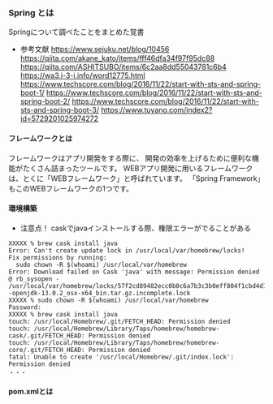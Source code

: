 ### Spring とは
Springについて調べたことをまとめた覚書

* 参考文献
https://www.sejuku.net/blog/10456
https://qiita.com/akane_kato/items/fff46dfa34f97f95dc88
https://qiita.com/ASHITSUBO/items/6c2aa8dd55043781c6b4
https://wa3.i-3-i.info/word12775.html
https://www.techscore.com/blog/2016/11/22/start-with-sts-and-spring-boot-1/
https://www.techscore.com/blog/2016/11/22/start-with-sts-and-spring-boot-2/
https://www.techscore.com/blog/2016/11/22/start-with-sts-and-spring-boot-3/
https://www.tuyano.com/index2?id=5729201025974272

#### フレームワークとは
フレームワークはアプリ開発をする際に、
開発の効率を上げるために便利な機能がたくさん詰まったツールです。
WEBアプリ開発に用いるフレームワークは、とくに「WEBフレームワーク」と呼ばれています。
「Spring Framework」もこのWEBフレームワークの1つです。


#### 環境構築

* 注意点！
caskでjavaインストールする際、権限エラーがでることがある
```
XXXXX % brew cask install java
Error: Can't create update lock in /usr/local/var/homebrew/locks!
Fix permissions by running:
  sudo chown -R $(whoami) /usr/local/var/homebrew
Error: Download failed on Cask 'java' with message: Permission denied @ rb_sysopen - /usr/local/var/homebrew/locks/57f2cd89482ecc0b0c6a7b3c3b0eff804f1cbd4d1e4688e86192566dfd9cfe2a--openjdk-13.0.2_osx-x64_bin.tar.gz.incomplete.lock
XXXXX % sudo chown -R $(whoami) /usr/local/var/homebrew
Password:
XXXXX % brew cask install java                         
touch: /usr/local/Homebrew/.git/FETCH_HEAD: Permission denied
touch: /usr/local/Homebrew/Library/Taps/homebrew/homebrew-cask/.git/FETCH_HEAD: Permission denied
touch: /usr/local/Homebrew/Library/Taps/homebrew/homebrew-core/.git/FETCH_HEAD: Permission denied
fatal: Unable to create '/usr/local/Homebrew/.git/index.lock': Permission denied
・・・
```

#### pom.xmlとは